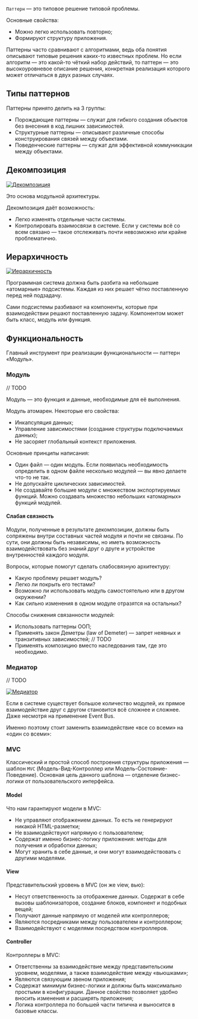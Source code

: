 `Паттерн` — это типовое решение типовой проблемы.

Основные свойства:

- Можно легко использовать повторно;
- Формируют структуру приложения.

Паттерны часто сравнивают с алгоритмами, ведь оба понятия описывают типовые решения каких-то известных проблем. Но если алгоритм — это какой-то чёткий набор действий, то паттерн — это высокоуровневое описание решения, конкретная реализация которого может отличаться в двух разных случаях.

## [](https://github.com/lunaticenslaved/studying/blob/main/architecture/patterns.md#%D1%82%D0%B8%D0%BF%D1%8B-%D0%BF%D0%B0%D1%82%D1%82%D0%B5%D1%80%D0%BD%D0%BE%D0%B2)Типы паттернов

Паттерны принято делить на 3 группы:

- Порождающие паттерны — служат для гибкого создания объектов без внесения в код лишних зависимостей.
- Структурные паттерны — описывают различные способы конструирования связей между объектами.
- Поведенческие паттерны — служат для эффективной коммуникации между объектами.

## [](https://github.com/lunaticenslaved/studying/blob/main/architecture/patterns.md#%D0%B4%D0%B5%D0%BA%D0%BE%D0%BC%D0%BF%D0%BE%D0%B7%D0%B8%D1%86%D0%B8%D1%8F)Декомпозиция

[![Декомпозиция](https://github.com/lunaticenslaved/studying/raw/main/architecture/img/decompocition.png)](https://github.com/lunaticenslaved/studying/blob/main/architecture/img/decompocition.png)

Это основа модульной архитектуры.

Декомпозиция даёт возможность:

- Легко изменять отдельные части системы.
- Контролировать взаимосвязи в системе. Если у системы всё со всем связано — такое отслеживать почти невозможно или крайне проблематично.

## [](https://github.com/lunaticenslaved/studying/blob/main/architecture/patterns.md#%D0%B8%D0%B5%D1%80%D0%B0%D1%80%D1%85%D0%B8%D1%87%D0%BD%D0%BE%D1%81%D1%82%D1%8C)Иерархичность

[![Иерархичность](https://github.com/lunaticenslaved/studying/raw/main/architecture/img/hierarhy.png)](https://github.com/lunaticenslaved/studying/blob/main/architecture/img/hierarhy.png)

Программная система должна быть разбита на небольшие «атомарные» подсистемы. Каждая из них решает чётко поставленную перед ней подзадачу.

Сами подсистемы разбивают на компоненты, которые при взаимодействии решают поставленную задачу. Компонентом может быть класс, модуль или функция.

## [](https://github.com/lunaticenslaved/studying/blob/main/architecture/patterns.md#%D1%84%D1%83%D0%BD%D0%BA%D1%86%D0%B8%D0%BE%D0%BD%D0%B0%D0%BB%D1%8C%D0%BD%D0%BE%D1%81%D1%82%D1%8C)Функциональность

Главный инструмент при реализации функциональности — паттерн «Модуль».

  

### [](https://github.com/lunaticenslaved/studying/blob/main/architecture/patterns.md#%D0%BC%D0%BE%D0%B4%D1%83%D0%BB%D1%8C)Модуль

// TODO

Модуль — это функция и данные, необходимые для её выполнения.

Модуль атомарен. Некоторые его свойства:

- Инкапсуляция данных;
- Управление зависимостями (создание структуры подключаемых данных);
- Не засоряет глобальный контекст приложения.

Основные принципы написания:

- Один файл — один модуль. Если появилась необходимость определить в одном файле несколько модулей — вы явно делаете что-то не так.
- Не допускайте циклических зависимостей.
- Не создавайте большие модули с множеством экспортируемых функций. Можно создавать множество небольших «атомарных» функций модулей.

#### [](https://github.com/lunaticenslaved/studying/blob/main/architecture/patterns.md#%D1%81%D0%BB%D0%B0%D0%B1%D0%B0%D1%8F-%D1%81%D0%B2%D1%8F%D0%B7%D0%BD%D0%BE%D1%81%D1%82%D1%8C)Слабая связность

Модули, полученные в результате декомпозиции, должны быть сопряжены внутри составных частей модуля и почти не связаны. По сути, они должны быть независимы, но иметь возможность взаимодействовать без знаний друг о друге и устройстве внутренностей каждого модуля.

Вопросы, которые помогут сделать слабосвязную архитектуру:

- Какую проблему решает модуль?
- Легко ли покрыть его тестами?
- Возможно ли использовать модуль самостоятельно или в другом окружении?
- Как сильно изменения в одном модуле отразятся на остальных?

Способы снижения связанности модулей:

- Использовать паттерны ООП;
- Применять закон Деметры (law of Demeter) — запрет неявных и транзитивных зависимостей; // TODO
- Применять композицию вместо наследования там, где это необходимо.

  

### [](https://github.com/lunaticenslaved/studying/blob/main/architecture/patterns.md#%D0%BC%D0%B5%D0%B4%D0%B8%D0%B0%D1%82%D0%BE%D1%80)Медиатор

// TODO

[![Медиатор](https://github.com/lunaticenslaved/studying/raw/main/architecture/img/mediator.png)](https://github.com/lunaticenslaved/studying/blob/main/architecture/img/mediator.png)

Если в системе существует большое количество модулей, их прямое взаимодействие друг с другом становится всё сложнее и сложнее. Даже несмотря на применение Event Bus.

Именно поэтому стоит заменить взаимодействие «все со всеми» на «один со всеми»:

  

### [](https://github.com/lunaticenslaved/studying/blob/main/architecture/patterns.md#mvc)MVC

Классический и простой способ построения структуры приложения — шаблон `MVC` (Модель-Вид-Контроллер или Модель-Состояние-Поведение). Основная цель данного шаблона — отделение бизнес-логики от пользовательского интерфейса.

#### [](https://github.com/lunaticenslaved/studying/blob/main/architecture/patterns.md#model)Model

Что нам гарантируют модели в MVC:

- Не управляют отображением данных. То есть не генерируют никакой HTML-разметки;
- Не взаимодействуют напрямую с пользователем;
- Содержат именно бизнес-логику приложения: методы для получения и обработки данных;
- Могут хранить в себе данные, и они могут взаимодействовать с другими моделями.

#### [](https://github.com/lunaticenslaved/studying/blob/main/architecture/patterns.md#view)View

Представительский уровень в MVC (он же view, вью):

- Несут ответственность за отображение данных. Содержат в себе вызовы шаблонизаторов, создание блоков, компонент и подобных вещей;
- Получают данные напрямую от моделей или контроллеров;
- Являются посредниками между пользователем и контроллером;
- Взаимодействуют с моделями посредством контроллеров.

#### [](https://github.com/lunaticenslaved/studying/blob/main/architecture/patterns.md#controller)Controller

Контроллеры в MVС:

- Ответственны за взаимодействие между представительским уровнем, моделями, а также взаимодействие между «вьюшками»;
- Являются связующим звеном приложения;
- Содержат минимум бизнес-логики и должны быть максимально простыми в конфигурации. Данное свойство позволяет удобно вносить изменения и расширять приложения;
- Логика контроллера по большей части типична и выносится в базовые классы.